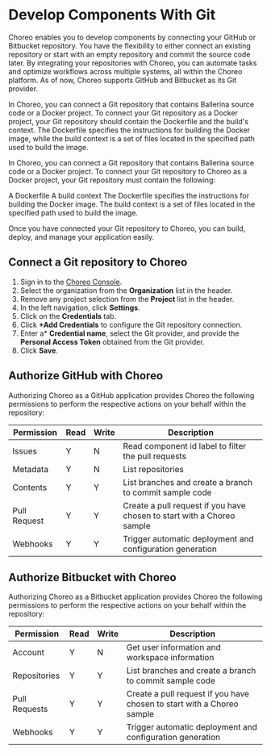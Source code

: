 # Develop Components With Git

Choreo enables you to develop components by connecting your GitHub or Bitbucket repository. You have the flexibility to either connect an existing repository or start with an empty repository and commit the source code later. By integrating your repositories with Choreo, you can automate tasks and optimize workflows across multiple systems, all within the Choreo platform. As of now, Choreo supports GitHub and Bitbucket as its Git provider. 

In Choreo, you can connect a Git repository that contains Ballerina source code or a Docker project. To connect your Git repository as a Docker project, your Git repository should contain the Dockerfile and the build's context. The Dockerfile specifies the instructions for building the Docker image, while the build context is a set of files located in the specified path used to build the image.

In Choreo, you can connect a Git repository that contains Ballerina source code or a Docker project. To connect your Git repository to Choreo as a Docker project, your Git repository must contain the following:

A Dockerfile
A build context
The Dockerfile specifies the instructions for building the Docker image. The build context is a set of files located in the specified path used to build the image.

Once you have connected your Git repository to Choreo, you can build, deploy, and manage your application easily. 

## Connect a Git repository to Choreo

1. Sign in to the [Choreo Console](https://console.choreo.dev/).
2. Select the organization from the **Organization** list in the header. 
3. Remove any project selection from the **Project** list in the header. 
4. In the left navigation, click **Settings**.
5. Click on the **Credentials** tab. 
6. Click **+Add Credentials** to configure the Git repository connection.
7. Enter a* **Credential name**, select the Git provider, and provide the **Personal Access Token** obtained from the Git provider.
8. Click **Save**.  

## Authorize GitHub with Choreo 

Authorizing Choreo as a GitHub application provides Choreo the following permissions to perform the respective actions on your behalf within the repository:

|Permission   | Read| Write| Description                                   |
|-------------|-----|------|-----------------------------------------------|
|Issues       | Y   | N    | Read component id label to filter the pull requests|
|Metadata     | Y   | N    | List repositories                             |
|Contents     | Y   | Y    | List branches and create a branch to commit sample code|
|Pull Request | Y   | Y    | Create a pull request if you have chosen to start with a Choreo sample|
|Webhooks     | Y   | Y    | Trigger automatic deployment and configuration generation|


## Authorize Bitbucket with Choreo

Authorizing Choreo as a Bitbucket application provides Choreo the following permissions to perform the respective actions on your behalf within the repository:

|Permission    | Read| Write| Description                                                            |
|--------------|-----|------|------------------------------------------------------------------------|
|Account       | Y   | N    | Get user information and workspace information                         |
|Repositories  | Y   | Y    | List branches and create a branch to commit sample code                |
|Pull Requests | Y   | Y    | Create a pull request if you have chosen to start with a Choreo sample |
|Webhooks      | Y   | Y    | Trigger automatic deployment and configuration generation              |




